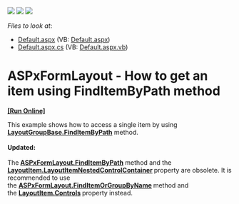 <!-- default badges list -->
![](https://img.shields.io/endpoint?url=https://codecentral.devexpress.com/api/v1/VersionRange/128554605/13.1.4%2B)
[![](https://img.shields.io/badge/Open_in_DevExpress_Support_Center-FF7200?style=flat-square&logo=DevExpress&logoColor=white)](https://supportcenter.devexpress.com/ticket/details/E4579)
[![](https://img.shields.io/badge/📖_How_to_use_DevExpress_Examples-e9f6fc?style=flat-square)](https://docs.devexpress.com/GeneralInformation/403183)
<!-- default badges end -->
<!-- default file list -->
*Files to look at*:

* [Default.aspx](./CS/WebSite/Default.aspx) (VB: [Default.aspx](./VB/WebSite/Default.aspx))
* [Default.aspx.cs](./CS/WebSite/Default.aspx.cs) (VB: [Default.aspx.vb](./VB/WebSite/Default.aspx.vb))
<!-- default file list end -->
# ASPxFormLayout - How to get an item using FindItemByPath method
<!-- run online -->
**[[Run Online]](https://codecentral.devexpress.com/128554605/)**
<!-- run online end -->


<p>This example shows how to access a single item by using <strong><a href="http://documentation.devexpress.com/#AspNet/DevExpressWebASPxFormLayoutLayoutGroupBase_FindItemByPathtopic"><u>LayoutGroupBase.FindItemByPath</u></a></strong> method.<br><br><strong>Updated:</strong><br><br>The<strong> <a href="https://documentation.devexpress.com/#AspNet/DevExpressWebASPxFormLayout_FindItemOrGroupByNametopic">ASPxFormLayout.FindItemByPath</a></strong> method and the <strong><a href="https://documentation.devexpress.com/#AspNet/DevExpressWebLayoutItem_LayoutItemNestedControlContainertopic">LayoutItem.LayoutItemNestedControlContainer</a> </strong>property are obsolete. It is recommended to use the <strong><a href="https://documentation.devexpress.com/#AspNet/DevExpressWebASPxFormLayout_FindItemOrGroupByNametopic">ASPxFormLayout.FindItemOrGroupByName</a> </strong>method and the <strong><a href="https://documentation.devexpress.com/#AspNet/DevExpressWebLayoutItem_Controlstopic">LayoutItem.Controls</a> </strong>property instead.</p>

<br/>


